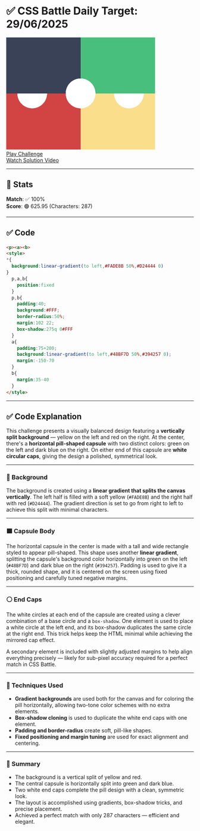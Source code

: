 # ✅ CSS Battle Daily Target: 29/06/2025

![Target](./images/29.png)  
[Play Challenge](https://cssbattle.dev/play/nJyGqyDaZqTbG2DG8qrC)  
[Watch Solution Video](https://youtube.com/shorts/ukl166k4y_g)

---

## 🔢 Stats

**Match**: ✅ 100%  
**Score**: 🟢 625.95 (Characters: 287)

---

## ✅ Code

```html
<p><a><b>
<style>
*{
  background:linear-gradient(to left,#FADE8B 50%,#D24444 0)
}
  p,a,b{ 
    position:fixed
  }
  p,b{
    padding:40;
    background:#FFF;
    border-radius:50%;
    margin:102 22;
    box-shadow:275q 0#FFF
  }
  a{
    padding:75+200;
    background:linear-gradient(to left,#48BF7D 50%,#394257 0);
    margin:-150-70
  }
  b{
    margin:35-40
  }
</style>
```

---

## ✅ Code Explanation

This challenge presents a visually balanced design featuring a **vertically split background** — yellow on the left and red on the right. At the center, there's a **horizontal pill-shaped capsule** with two distinct colors: green on the left and dark blue on the right. On either end of this capsule are **white circular caps**, giving the design a polished, symmetrical look.

---

### 🎨 Background

The background is created using a **linear gradient that splits the canvas vertically**. The left half is filled with a soft yellow (`#FADE8B`) and the right half with red (`#D24444`). The gradient direction is set to go from right to left to achieve this split with minimal characters.

---

### 🟩 Capsule Body

The horizontal capsule in the center is made with a tall and wide rectangle styled to appear pill-shaped. This shape uses another **linear gradient**, splitting the capsule's background color horizontally into green on the left (`#48BF7D`) and dark blue on the right (`#394257`). Padding is used to give it a thick, rounded shape, and it is centered on the screen using fixed positioning and carefully tuned negative margins.

---

### ⚪ End Caps

The white circles at each end of the capsule are created using a clever combination of a base circle and a `box-shadow`. One element is used to place a white circle at the left end, and its box-shadow duplicates the same circle at the right end. This trick helps keep the HTML minimal while achieving the mirrored cap effect.

A secondary element is included with slightly adjusted margins to help align everything precisely — likely for sub-pixel accuracy required for a perfect match in CSS Battle.

---

### 🧠 Techniques Used

* **Gradient backgrounds** are used both for the canvas and for coloring the pill horizontally, allowing two-tone color schemes with no extra elements.
* **Box-shadow cloning** is used to duplicate the white end caps with one element.
* **Padding and border-radius** create soft, pill-like shapes.
* **Fixed positioning and margin tuning** are used for exact alignment and centering.

---

### 🏁 Summary

* The background is a vertical split of yellow and red.
* The central capsule is horizontally split into green and dark blue.
* Two white end caps complete the pill design with a clean, symmetric look.
* The layout is accomplished using gradients, box-shadow tricks, and precise placement.
* Achieved a perfect match with only 287 characters — efficient and elegant.